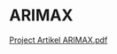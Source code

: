 # ARIMAX

[Project Artikel ARIMAX.pdf](https://github.com/yuvanioksarianti29/Project-from-Internship/files/8152431/Artikel.Yuvani.Oksarianti.18337036.pdf)
